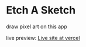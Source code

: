 # Etch A Sketch

draw pixel art on this app

live preview: [Live site at vercel](https://etch-a-sketch-ecru-six.vercel.app)

